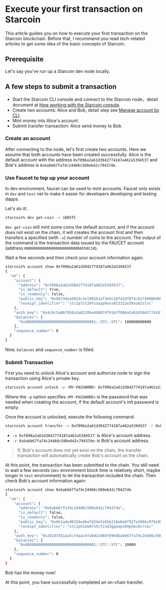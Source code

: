# Execute your first transaction on Starcoin

This article guides you on how to execute your first transaction on the Starcoin blockchain.
Before that, I recommend you read tech-related articles to get some idea of the basic concepts of Starcoin.

## Prerequisite

Let's say you've run up a Starcoin dev node locally.

## A few steps to submit a transaction

- Start the Starcoin CLI console and connect to the Starcoin node，detail document at [How working with the Starcoin console](../02-setup/02-starcoin-console.md).
- Create two accounts: Alice and Bob, detail step see [Manage account by CLI](./01-account-manage.md).
- Mint money into Alice's account.
- Submit transfer transaction: Alice send money to Bob.

### Create an account

After connecting to the node, let's first create two accounts. Here we assume that both accounts have been created successfully.
Alice is the default account with the address `0xf096a2a61d3042774187a462a5394537` and Bob's address is `0xbabb67fa74c24466c500e642c79437de`.

### Use Faucet to top up your account

In dev environment, faucet can be used to mint accounts.
Faucet only exists in `dev` and `test` net to make it easier for developers developing and testing dapps.

Let's do it!.

 ``` bash
starcoin% dev get-coin -v 100STC
```

`dev get-coin` will mint some coins the default account, and if the account does not exist on the chain, it will creates the account first and then transfers a specified (with `-v`) number of coins to the account.
The output of the command is the transaction data issued by the FAUCET account (address `0000000000000000000000000A550C18`).

Wait a few seconds and then check your account information again.

```bash
starcoin% account show 0xf096a2a61d3042774187a462a5394537
{
  "ok": {
    "account": {
      "address": "0xf096a2a61d3042774187a462a5394537",
      "is_default": true,
      "is_readonly": false,
      "public_key": "0x96734ea5015c3e1901b1af3e9c16f42df074c92749988d0563be3f5df65c2da6",
      "receipt_identifier": "stc1p7zt29fsaxpp8wsv853322w29xu02slxc"
    },
    "auth_key": "0x4c9c5a86f958a1a02286e46807df916ff096a2a61d3042774187a462a5394537",
    "balances": {
      "0x00000000000000000000000000000001::STC::STC": 100000000000
    },
    "sequence_number": 0
  }
}
```

Now, `balances` and `sequence_number` is filled.

### Submit Transaction

First you need to unlock Alice's account and authorize node to sign the transaction using Alice's private key.

``` bash
starcoin% account unlock -p <MY-PASSWORD> 0xf096a2a61d3042774187a462a5394537
```

Where the `-p` option specifies `<MY-PASSWORD>` is the password that was needed when creating the account, if the default account's init password is empty.

Once the account is unlocked, execute the following command:

```bash
starcoin% account transfer -s 0xf096a2a61d3042774187a462a5394537 -r 0xbabb67fa74c24466c500e642c79437de -v 10000 -b
```

- `-s 0xf096a2a61d3042774187a462a5394537`: is Alice's account address.
- `-r 0xbabb67fa74c24466c500e642c79437de`: is Bob's account address.

> If, Bob's account does not yet exist on the chain, the transfer transaction will automatically create Bob's account on the chain.

At this point, the transaction has been submitted to the chain.
You still need to wait a few seconds (`dev` environment block time is relatively short, maybe longer in `test` environment) to let the transaction included the chain.
Then check Bob's account information again:

``` bash
starcoin% account show 0xbabb67fa74c24466c500e642c79437de
{
  "ok": {
    "account": {
      "address": "0xbabb67fa74c24466c500e642c79437de",
      "is_default": false,
      "is_readonly": false,
      "public_key": "0x6b1adad8156edba7d24efa5bb216e8e8f927a3866c875e95a636e6399ae4ed46",
      "receipt_identifier": "stc1ph2ak07n5cfzxd3gquepv09phmc0crcec"
    },
    "auth_key": "0x282d7d31aa5c7daac4fab02c084f896dbabb67fa74c24466c500e642c79437de",
    "balances": {
      "0x00000000000000000000000000000001::STC::STC": 10000
    },
    "sequence_number": 0
  }
}
```

Bob has the money now!

At this point, you have successfully completed an on-chain transfer.

